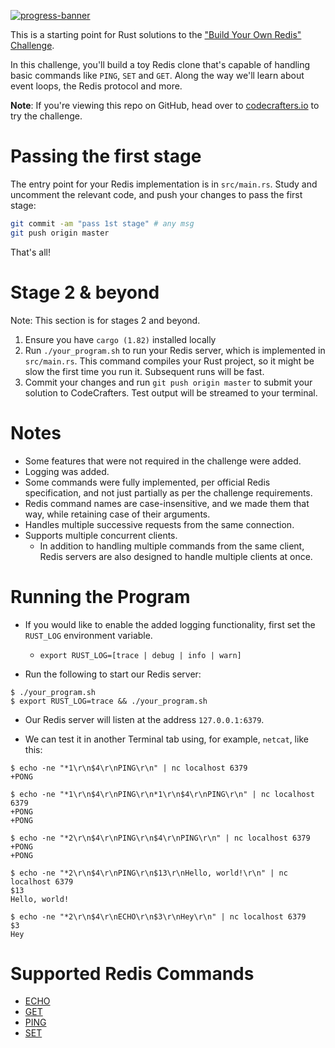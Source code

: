 [![progress-banner](https://backend.codecrafters.io/progress/redis/61e551a0-f64f-47c6-a6e1-ce0777abad69)](https://app.codecrafters.io/users/codecrafters-bot?r=2qF)

This is a starting point for Rust solutions to the
["Build Your Own Redis" Challenge](https://codecrafters.io/challenges/redis).

In this challenge, you'll build a toy Redis clone that's capable of handling
basic commands like `PING`, `SET` and `GET`. Along the way we'll learn about
event loops, the Redis protocol and more.

**Note**: If you're viewing this repo on GitHub, head over to
[codecrafters.io](https://codecrafters.io) to try the challenge.

# Passing the first stage

The entry point for your Redis implementation is in `src/main.rs`. Study and
uncomment the relevant code, and push your changes to pass the first stage:

```sh
git commit -am "pass 1st stage" # any msg
git push origin master
```

That's all!

# Stage 2 & beyond

Note: This section is for stages 2 and beyond.

1. Ensure you have `cargo (1.82)` installed locally
2. Run `./your_program.sh` to run your Redis server, which is implemented in
   `src/main.rs`. This command compiles your Rust project, so it might be slow
   the first time you run it. Subsequent runs will be fast.
3. Commit your changes and run `git push origin master` to submit your solution
   to CodeCrafters. Test output will be streamed to your terminal.

# Notes

- Some features that were not required in the challenge were added.
- Logging was added.
- Some commands were fully implemented, per official Redis specification,
  and not just partially as per the challenge requirements.
- Redis command names are case-insensitive, and we made them that way, while retaining case of their arguments.
- Handles multiple successive requests from the same connection.
- Supports multiple concurrent clients.
    - In addition to handling multiple commands from the same client,
      Redis servers are also designed to handle multiple clients at once.

# Running the Program

- If you would like to enable the added logging functionality, first set the `RUST_LOG` environment variable.
    - `export RUST_LOG=[trace | debug | info | warn]`


- Run the following to start our Redis server:

```shell
$ ./your_program.sh
$ export RUST_LOG=trace && ./your_program.sh
```

- Our Redis server will listen at the address `127.0.0.1:6379`.

- We can test it in another Terminal tab using, for example, `netcat`, like this:

```shell
$ echo -ne "*1\r\n$4\r\nPING\r\n" | nc localhost 6379
+PONG

$ echo -ne "*1\r\n$4\r\nPING\r\n*1\r\n$4\r\nPING\r\n" | nc localhost 6379
+PONG
+PONG

$ echo -ne "*2\r\n$4\r\nPING\r\n$4\r\nPING\r\n" | nc localhost 6379
+PONG
+PONG

$ echo -ne "*2\r\n$4\r\nPING\r\n$13\r\nHello, world!\r\n" | nc localhost 6379 
$13
Hello, world!

$ echo -ne "*2\r\n$4\r\nECHO\r\n$3\r\nHey\r\n" | nc localhost 6379
$3
Hey
```

# Supported Redis Commands

- [ECHO](https://redis.io/docs/latest/commands/echo/)
- [GET](https://redis.io/docs/latest/commands/get/)
- [PING](https://redis.io/docs/latest/commands/ping/)
- [SET](https://redis.io/docs/latest/commands/set/)
